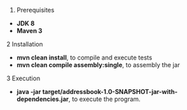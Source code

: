 1. Prerequisites

- **JDK 8**
- **Maven 3**

2 Installation

- **mvn clean install**, to compile and execute tests
- **mvn clean compile assembly:single**, to assembly the jar

3 Execution

- **java -jar target/addressbook-1.0-SNAPSHOT-jar-with-dependencies.jar**, to execute the program.